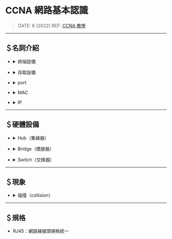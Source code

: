 <style> 
.imgBox{
  display: flex; 
  flex-direction: column; 
  margin: 10%; 
  justify-content: center;
  border: 2px solid black;
}
</style>

<!-- --------------------- style --------------------- -->

##### <!-- ref -->

[ccna 教學]: https://youtu.be/gxbqIMqBgPc

<!-- ref -->

# CCNA 網路基本認識

> DATE: 6 (2022)
> REF: [CCNA 教學]

---

## ＄名詞介紹

<!-- 終端設備 -->

- <details close>
  <summary>終端設備</summary>

  - 如 手機、電腦、Hub..等

  </details>

<!-- 存取設備 -->

- <details close>
  <summary>存取設備</summary>

  - 終端機進入到網路的第一個網路設備

  - 如 Switch、Hub..等

  </details>

<!-- port -->

- <details close>
  <summary>port</summary>

  - 編號： 種類 ＋ slot/number
    (eg. fa0/1,fa0/2,fa0/3,e0/1,e0/2...)

    - fa(fe?): fast ethernet（快速乙太網路）為目前主流 (最快 100M)
    - e: ethernet（乙太網路）(最快 10M)
    - G: (最快 1G)

  </details>

<!-- MAC（實體位址） -->

- <details close>
  <summary>MAC</summary>

  - 實體位址

  - 電腦的「網路卡」的身分證

  - <details close>
    <summary>可以在電腦中修改</summary>

    - Linux

    ```
    // Linux:
    ifconfig eth0 down
    ifconfig eth0 hw ehter aa:aa:aa:aa:aa:aa
    ifconfig eth0 up
    ```

    - Windows

      - 可用 GUI 更改

    </details>

  - OUI + NIC

    - OUI 需跟協會申請

  - 編碼含義：

    <!-- 16 進位表示 -->

    - <details close>
      <summary>16 進位表示</summary>

      - `0123.4567.897e` (Cisco IOS)(網路設備)
      - `01-23-45-67-89-7e` (Windows)
      - `01:23:45:67:89:7e` (Linux)

      </details>

    <!-- 7th bit -->

    - <details close>
      <summary>7th bit</summary>

      - `0` = 全球唯一
      - `1` = 本地自己管理
      - 大部分是 `0`，有些協定會改成 `1` (eg. EUI-64)

      </details>

    <!-- 8th bit -->

    - <details close>
      <summary>8th bit</summary>

      - `0` = unicast
      - `1` = multicast | broadcast
      - 大部分是 `0`

      </details>

    <!-- Unicast | Multicast | Broadcast -->

    - <details close>
      <summary>Unicast | Multicast | Broadcast</summary>

      - Unicast：

        - 網卡上唯一性

      - Multicast：

        - 前半：固定 `01:00:5E`
        - 後半：由 Multicast IP 計算而得

      - Broadcast：

        - 固定：`FF:FF:FF:FF:FF:FF`

      </details>

    <!-- 查詢指令 -->

    - <details close>
      <summary>查詢指令</summary>

      - Windows: `ipconfig/all`
      - Mac OS: `/sbin/ifconfig`

      </details>

  <div class="imgBox" >
    <img src="../src/image/MAC_ID.png" alt="MAC_ID.png" />
  </div>

  </details>

<!-- IP -->

- <details close>
  <summary>IP</summary>

  - 編碼含義：

    <!-- Unicast | Multicast | Broadcast -->

    - <details close>
      <summary>Unicast | Multicast | Broadcast</summary>

      - Unicast：

        - 於電腦中設定

      - Multicast：

      - Broadcast：

        - 通用：`255.255.255.255`
        - 本地

      </details>

  </details>

---

## ＄硬體設備

<!-- Hub（集線器） -->

- <details close>
  <summary>Hub（集線器）</summary>

  - 早期設備，已棄用，被 Switch 取代

  - 想像成是對資料放大傳送，但不會對資料進行處理

  - 共享匯流排(shared bus)

    - 資料傳輸時，連接 Hub 的所有終端設備都會接收到
      (共同存取 Multiple Access)

    - 乙太網路，都是 Multiple Access

      - EX. PC1 傳送給 PC3，則路徑為：
        - PC1 --> Hub --> 其他所有 PC
        - 所有 PC 檢查訊息的目的 MAC ID 是否為自己，不是則 drop
        - PC3 再傳 ping 回給 PC1

    - ping 封包，屬於 ICMP 協定

  </details>

<!-- Bridge（橋接器） -->

- <details close>
  <summary>Bridge（橋接器）</summary>

  - Switch 前身
  - 2 port
  - 有防止迴圈的偵測
  - STP 協定

  </details>

<!-- Switch（交換器） -->

- <details close>
  <summary>Switch（交換器）</summary>

  - 多 port 的 Bridge
  - 會先比較 MAC ID，只將訊息傳送給 Target PC
  - 有作業系統（IOS）(e.g. Vlan, VTP, STP)

    - 便宜的 Switch-Hub 沒有 IOS

  - MAC TABLE
    - 存在 Switch 記憶體
    - 初始化
      - port/MAC 配對
        - 人工設定
        - 學習：傳輸時，紀錄來源 (五分鐘會清除一次)
        - flooding

  </details>

---

## ＄現象

<!-- 碰撞（collision） -->

- <details close>
  <summary>碰撞（collision）</summary>

  - 已成歷史

  - Hub 共享匯流排 + 共同存取 --> 一次只能一個人傳，否則碰撞後內容會混合亂掉，依然會傳送至所有電腦，但為無效傳送

  - 用再多 hub 也無法解決碰撞區問題，早期用 Switch 在規劃碰撞區，目標將碰撞區縮小

  - 現在都直接用 Switch 接電腦 --> 碰撞區規劃，已成歷史

  <!-- 解決方案 -->

  - <details close>
    <summary>解決方案</summary>

    <!-- CSMA/CD -->

    - <details close>
      <summary>CSMA/CD</summary>

      - 解決有線網路的碰撞

      <!-- CSMA -->

      - <details close>
        <summary>CSMA</summary>

        - Carrier Sense Multiple Access
        - 防止碰撞

        - <details close>
          <summary>步驟</summary>

          - 網卡上有 CS，送出前可先偵測訊號
          - 偵測到已有人正在傳輸則暫緩送出

          </details>

        </details>

      <!-- CD -->

      - <details close>
        <summary>CD</summary>

        - Collision Detection
        - 偵測碰撞 --> 不可避免碰撞 --> 加速碰撞 --> 快點結束

        - <details close>
          <summary>步驟</summary>

          - 若 PC1, PC2 同時傳送，則 CSMA 就破功，因為同時間都偵測到狀態為閒置，而同時送出
          - 第三者 PC3 偵測到此情形，則送出 JAM 訊號，將訊號全部清空 --> 加速碰撞
          - 使用後退演算法(Backoff Algorithm)，將兩台送出時間錯開，再重新發送

          </details>

        <!-- Early vs Late Collision -->

        - <details close>
          <summary>Early vs Late Collision</summary>

          - 越早偵測到，越早解決 (以 512 bits 區分)

          - Early Collision

            - 正常在傳送 512 bits 前，被 CD 偵測到

          - Late Collision

            - 可能有其他硬體問題，可再改善
            - 例如：Duplex 模式匹配有問題、網卡有問題、網路線不穩、接線太長、串接太多層.. 等等

          </details>

        </details>

      </details>

    <!-- CSMA/CA -->

    - <details close>
      <summary>CSMA/CA</summary>

      - 解決無線網路的碰撞

      - CSMA

        - Carrier Sense Multiple Access
        - 防止碰撞

      - CA

        - Collision Avoidance
        - 避免碰撞

      </details>

    </details>

  </details>

---

## ＄規格

- RJ45：網路線接頭規格統一
